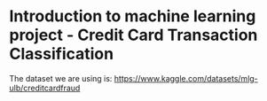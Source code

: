 # Introduction to machine learning project - Credit Card Transaction Classification
The dataset we are using is: https://www.kaggle.com/datasets/mlg-ulb/creditcardfraud
